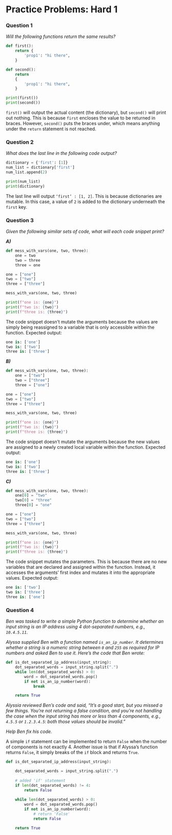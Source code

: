 # Practice Problems: Hard 1

### Question 1

*Will the following functions return the same results?*

```python
def first():
    return {
        'prop1': "hi there",
    }

def second():
    return
    {
        'prop1': "hi there",
    }

print(first())
print(second())
```

`first()` will output the actual content (the dictionary), but `second()` will print out nothing. This is because `first` encloses the value to be returned in braces. However, `second()` puts the braces under, which means anything under the `return` statement is not reached.

### Question 2

*What does the last line in the following code output?*

```python
dictionary = {'first': [1]}
num_list = dictionary['first']
num_list.append(2)

print(num_list)
print(dictionary)
```

The last line will output `‘first’ : [1, 2]`. This is because dictionaries are mutable. In this case, a value of `2` is added to the dictionary underneath the `first` key.

### Question 3

*Given the following similar sets of code, what will each code snippet print?*

***A)***

```python
def mess_with_vars(one, two, three):
    one = two
    two = three
    three = one

one = ["one"]
two = ["two"]
three = ["three"]

mess_with_vars(one, two, three)

print(f"one is: {one}")
print(f"two is: {two}")
print(f"three is: {three}")
```

The code snippet doesn’t mutate the arguments because the values are simply being reassigned to a variable that is only accessible within the function. Expected output:

```python
one is: ['one']
two is: ['two']
three is: ['three']
```

***B)***

```python
def mess_with_vars(one, two, three):
    one = ["two"]
    two = ["three"]
    three = ["one"]

one = ["one"]
two = ["two"]
three = ["three"]

mess_with_vars(one, two, three)

print(f"one is: {one}")
print(f"two is: {two}")
print(f"three is: {three}")
```

The code snippet doesn’t mutate the arguments because the new values are assigned to a newly created local variable within the function. Expected output:

```python
one is: ['one']
two is: ['two']
three is: ['three']
```

***C)***

```python
def mess_with_vars(one, two, three):
    one[0] = "two"
    two[0] = "three"
    three[0] = "one"

one = ["one"]
two = ["two"]
three = ["three"]

mess_with_vars(one, two, three)

print(f"one is: {one}")
print(f"two is: {two}")
print(f"three is: {three}")
```

The code snippet mutates the parameters. This is because there are no new variables that are declared and assigned within the function. Instead, it accesses the arguments’ first index and mutates it into the appropriate values. Expected output:

```python
one is: ['two']
two is: ['three']
three is: ['one']
```

### Question 4

*Ben was tasked to write a simple Python function to determine whether an input string is an IP address using 4 dot-separated numbers, e.g., `10.4.5.11`.*

*Alyssa supplied Ben with a function named `is_an_ip_number`. It determines whether a string is a numeric string between `0` and `255` as required for IP numbers and asked Ben to use it. Here’s the code that Ben wrote:*

```python
def is_dot_separated_ip_address(input_string):
    dot_separated_words = input_string.split(".")
    while len(dot_separated_words) > 0:
        word = dot_separated_words.pop()
        if not is_an_ip_number(word):
            break

    return True
```

*Alyssia reviewed Ben’s code and said, “It’s a good start, but you missed a few things. You’re not returning a false condition, and you’re not handling the case when the input string has more or less than 4 components, e.g., `4.5.5` or `1.2.3.4.5`: both those values should be invalid.”*

*Help Ben fix his code.*

A simple `if` statement can be implemented to return `False` when the number of components is not exactly 4. Another issue is that if Alyssa’s function returns `False`, it simply breaks of the `if` block and returns `True`.

```python
def is_dot_separated_ip_address(input_string):

    dot_separated_words = input_string.split(".")
    
    # added 'if' statement
    if len(dot_separated_words) != 4:
        return False
    
    while len(dot_separated_words) > 0:
        word = dot_separated_words.pop()
        if not is_an_ip_number(word):
            # return 'False'
            return False

    return True
```

